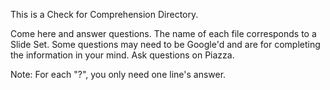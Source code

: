 This is a Check for Comprehension Directory.

Come here and answer questions. The name of each file corresponds to a Slide Set.
Some questions may need to be Google'd and are for completing the information in your mind.
Ask questions on Piazza.

Note: For each "?", you only need one line's answer.
